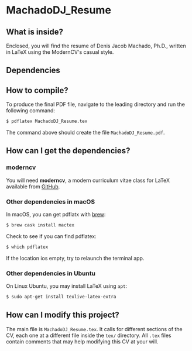 # MachadoDJ_Resume

## What is inside?

Enclosed, you will find the resume of Denis Jacob Machado, Ph.D., written in LaTeX using the ModernCV's casual style.

## Dependencies



## How to compile?

To produce the final PDF file, navigate to the leading directory and run the following command:

```bash
$ pdflatex MachadoDJ_Resume.tex
```

The command above should create the file `MachadoDJ_Resume.pdf`.

## How can I get the dependencies?

### moderncv

You will need **moderncv**, a modern curriculum vitae class for LaTeX available from [GitHub](https://github.com/moderncv).

### Other dependencies in macOS

In macOS, you can get pdflatx with [brew](https://brew.sh/):

```bash
$ brew cask install mactex
```

Check to see if you can find pdflatex:

```bash
$ which pdflatex
```

If the location ios empty, try to relaunch the terminal app.

### Other dependencies in Ubuntu

On Linux Ubuntu, you may install LaTeX using `apt`:

```bash
$ sudo apt-get install texlive-latex-extra
```

## How can I modify this project?

The main file is `MachadoDJ_Resume.tex`. It calls for different sections of the CV, each one at a different file inside the `tex/` directory. All `.tex` files contain comments that may help modifying this CV at your will.
